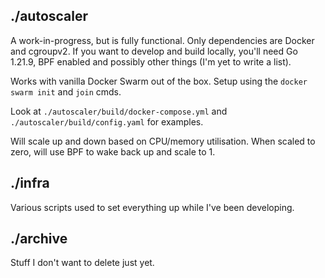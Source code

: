 ## ./autoscaler
A work-in-progress, but is fully functional. Only dependencies are Docker and cgroupv2. If you want to develop and build locally, you'll need Go 1.21.9, BPF enabled and possibly other things (I'm yet to write a list).


Works with vanilla Docker Swarm out of the box. Setup using the `docker swarm init` and `join` cmds.

Look at `./autoscaler/build/docker-compose.yml` and `./autoscaler/build/config.yaml` for examples.

Will scale up and down based on CPU/memory utilisation. When scaled to zero, will use BPF to wake back up and scale to 1.

## ./infra
Various scripts used to set everything up while I've been developing.

## ./archive
Stuff I don't want to delete just yet.
